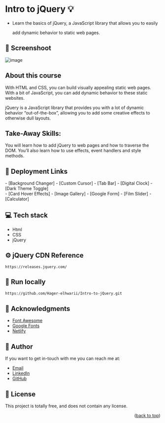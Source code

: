 # Intro to jQuery :bulb:
<a name="readme-top"></a>
- Learn the basics of jQuery, a JavaScript library that allows you to easily
  
   add dynamic behavior to static web pages.
  
## 📸  Screenshoot
![image](https://github.com/Hager-elhwarii/Intro-to-jQuery/assets/80959882/3db059da-9f01-43b7-a34e-b29c9c26099b)

## About this course
With HTML and CSS, you can build visually appealing static web pages. With a bit of JavaScript, you can add dynamic behavior to these static websites.

jQuery is a JavaScript library that provides you with a lot of dynamic behavior “out-of-the-box”, allowing you to add some creative effects to otherwise dull layouts.

## Take-Away Skills:
You will learn how to add jQuery to web pages and how to traverse the DOM. You’ll also learn how to use effects, event handlers and style methods.


## 🚀 Deployment Links
  <div width='49%'>
    - [Background Changer]
    - [Custom Cursor]
    - [Tab Bar]
    - [Digital Clock]
    - [Dark Theme Toggle]
  </div>
  <div width='49%'>
    - [Card Hover Effects]
    - [Image Gallery]
    - [Google Form]
    - [Film Slider]
    - [Calculator]
  </div>

## 💻 Tech stack
- Html
- CSS
- jQuery

## ⚙️ jQuery CDN Reference

```
https://releases.jquery.com/
```

##  🔐 Run locally 

```bash
https://github.com/Hager-elhwarii/Intro-to-jQuery.git
```

## 📌 Acknowledgments
- [Font Awesome](https://fontawesome.com/)
- [Google Fonts](http://hager.a.elhawary@gmail.com/)
- [Netlify](https://www.netlify.com/)

## 🦄   Author
If you want to get in-touch with me you can reach me at:
-  [Email](http://hager.a.elhawary@gmail.com/)
-  [LinkedIn](https://www.linkedin.com/in/hager-omar-elhawary/)
-  [GitHub](https://github.com/Hager-elhwarii)

## 📘 License
This project is totally free,  and does not contain any license.





<p align="right">(<a href="#readme-top">back to top</a>)</p>
